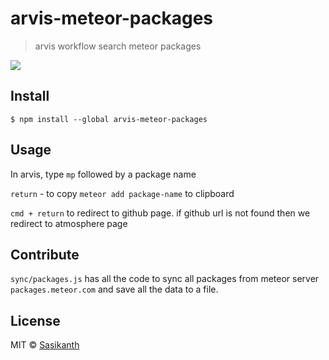 # arvis-meteor-packages

> arvis workflow search meteor packages

![](./alfred-meteor-packages.gif)

## Install

```
$ npm install --global arvis-meteor-packages
```

## Usage

In arvis, type `mp` followed by a package name

`return` - to copy `meteor add package-name` to clipboard

`cmd + return` to redirect to github page. if github url is not found then we redirect to atmosphere page

## Contribute

`sync/packages.js` has all the code to sync all packages from meteor server `packages.meteor.com` and save all the data to a file.

## License

MIT © [Sasikanth](https://sasi.io)